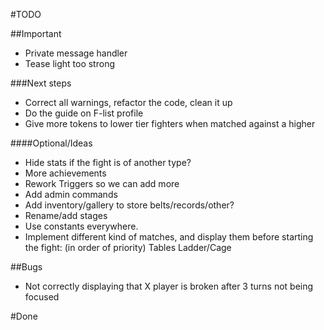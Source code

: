 #TODO

##Important
-   Private message handler
-   Tease light too strong

###Next steps
-   Correct all warnings, refactor the code, clean it up
-   Do the guide on F-list profile
-   Give more tokens to lower tier fighters when matched against a higher

####Optional/Ideas
-   Hide stats if the fight is of another type?
-   More achievements
-   Rework Triggers so we can add more
-   Add admin commands
-   Add inventory/gallery to store belts/records/other?
-   Rename/add stages
-   Use constants everywhere.
-   Implement different kind of matches, and display them before starting the fight: (in order of priority)
    Tables
    Ladder/Cage

##Bugs
-   Not correctly displaying that X player is broken after 3 turns not being focused


#Done

